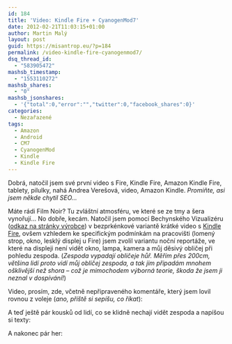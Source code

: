```yaml
---
id: 184
title: 'Video: Kindle Fire + CyanogenMod7'
date: 2012-02-21T11:03:15+01:00
author: Martin Malý
layout: post
guid: https://misantrop.eu/?p=184
permalink: /video-kindle-fire-cyanogenmod7/
dsq_thread_id:
  - "583905472"
mashsb_timestamp:
  - "1553110272"
mashsb_shares:
  - "0"
mashsb_jsonshares:
  - '{"total":0,"error":"","twitter":0,"facebook_shares":0}'
categories:
  - Nezařazené
tags:
  - Amazon
  - Android
  - CM7
  - CyanogenMod
  - Kindle
  - Kindle Fire
---
```

Dobrá, natočil jsem své první video s Fire, Kindle Fire, Amazon Kindle Fire, tablety, pilulky, nahá Andrea Verešová, video, Amazon Kindle. _Promiňte, asi jsem někde chytil SEO&#8230;_<!--more-->

Máte rádi Film Noir? Tu zvláštní atmosféru, ve které se ze tmy a šera vynořují&#8230; No dobře, kecám. Natočil jsem pomocí Bechynského Vizualizéru ([odkaz na stránky výrobce](https://blogs.msdn.com/b/vyvojari/archive/2011/08/15/jak-jsem-stavel-vizualizer.aspx)) v bezprkénkové variantě krátké video s [Kindle Fire](https://www.amazon.com/gp/product/B0051VVOB2/ref=as_li_ss_tl?ie=UTF8&tag=dein-20&linkCode=as2&camp=1789&creative=390957&creativeASIN=B0051VVOB2), ovšem vzhledem ke specifickým podmínkám na pracovišti (lomený strop, okno, lesklý displej u Fire) jsem zvolil variantu noční reportáže, ve které na displeji není vidět okno, lampa, kamera a můj děsivý obličej při pohledu zespoda. (_Zespoda vypadají obličeje hůř. Měřím přes 200cm, většina lidí proto vidí můj obličej zespoda, a tak jim připadám mnohem ošklivější než shora &#8211; což je mimochodem výborná teorie, škoda že jsem ji neznal v dospívání!_)

Video, prosím, zde, včetně nepřipraveného komentáře, který jsem lovil rovnou z voleje (_ano, příště si sepíšu, co říkat_):



A teď ještě pár kousků od lidí, co se klidně nechají vidět zespoda a napíšou si texty:





A nakonec pár her: